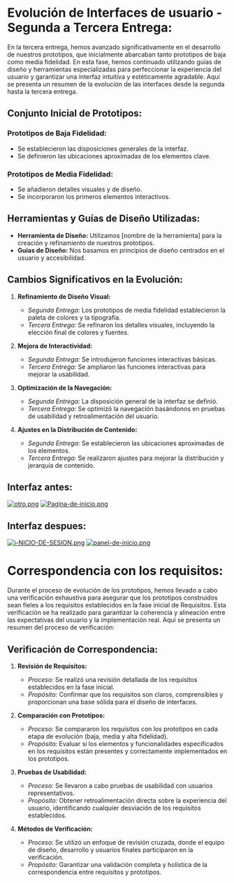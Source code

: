 # Evolución de Interfaces de usuario - Segunda a Tercera Entrega:

En la tercera entrega, hemos avanzado significativamente en el desarrollo de nuestros prototipos, que inicialmente abarcaban tanto prototipos de baja como media fidelidad. En esta fase, hemos continuado utilizando guías de diseño y herramientas especializadas para perfeccionar la experiencia del usuario y garantizar una interfaz intuitiva y estéticamente agradable. Aquí se presenta un resumen de la evolución de las interfaces desde la segunda hasta la tercera entrega.

## Conjunto Inicial de Prototipos:

### Prototipos de Baja Fidelidad:
- Se establecieron las disposiciones generales de la interfaz.
- Se definieron las ubicaciones aproximadas de los elementos clave.

### Prototipos de Media Fidelidad:
- Se añadieron detalles visuales y de diseño.
- Se incorporaron los primeros elementos interactivos.

## Herramientas y Guías de Diseño Utilizadas:

- **Herramienta de Diseño:** Utilizamos [nombre de la herramienta] para la creación y refinamiento de nuestros prototipos.
- **Guías de Diseño:** Nos basamos en principios de diseño centrados en el usuario y accesibilidad.

## Cambios Significativos en la Evolución:

1. **Refinamiento de Diseño Visual:**
   - *Segunda Entrega:* Los prototipos de media fidelidad establecieron la paleta de colores y la tipografía.
   - *Tercera Entrega:* Se refinaron los detalles visuales, incluyendo la elección final de colores y fuentes.

2. **Mejora de Interactividad:**
   - *Segunda Entrega:* Se introdujeron funciones interactivas básicas.
   - *Tercera Entrega:* Se ampliaron las funciones interactivas para mejorar la usabilidad.

3. **Optimización de la Navegación:**
   - *Segunda Entrega:* La disposición general de la interfaz se definió.
   - *Tercera Entrega:* Se optimizó la navegación basándonos en pruebas de usabilidad y retroalimentación del usuario.

4. **Ajustes en la Distribución de Contenido:**
   - *Segunda Entrega:* Se establecieron las ubicaciones aproximadas de los elementos.
   - *Tercera Entrega:* Se realizaron ajustes para mejorar la distribución y jerarquía de contenido.

## Interfaz antes: 
[![otro.png](https://i.postimg.cc/P5rZQhDn/otro.png)](https://postimg.cc/56T6fhps)
[![Pagina-de-inicio.png](https://i.postimg.cc/W4GksKm4/Pagina-de-inicio.png)](https://postimg.cc/rdpmJfP6)

## Interfaz despues:
[![i-NICIO-DE-SESION.png](https://i.postimg.cc/MGD5V9T2/i-NICIO-DE-SESION.png)](https://postimg.cc/mcP7GNC8)
[![panel-de-inicio.png](https://i.postimg.cc/wMtkKHkg/panel-de-inicio.png)](https://postimg.cc/9wh9T6Sn)

# Correspondencia con los requisitos:

Durante el proceso de evolución de los prototipos, hemos llevado a cabo una verificación exhaustiva para asegurar que los prototipos construidos sean fieles a los requisitos establecidos en la fase inicial de Requisitos. Esta verificación se ha realizado para garantizar la coherencia y alineación entre las expectativas del usuario y la implementación real. Aquí se presenta un resumen del proceso de verificación:

## Verificación de Correspondencia:

1. **Revisión de Requisitos:**
   - *Proceso:* Se realizó una revisión detallada de los requisitos establecidos en la fase inicial.
   - *Propósito:* Confirmar que los requisitos son claros, comprensibles y proporcionan una base sólida para el diseño de interfaces.

2. **Comparación con Prototipos:**
   - *Proceso:* Se compararon los requisitos con los prototipos en cada etapa de evolución (baja, media y alta fidelidad).
   - *Propósito:* Evaluar si los elementos y funcionalidades especificados en los requisitos están presentes y correctamente implementados en los prototipos.

3. **Pruebas de Usabilidad:**
   - *Proceso:* Se llevaron a cabo pruebas de usabilidad con usuarios representativos.
   - *Propósito:* Obtener retroalimentación directa sobre la experiencia del usuario, identificando cualquier desviación de los requisitos establecidos.

4. **Métodos de Verificación:**
   - *Proceso:* Se utilizó un enfoque de revisión cruzada, donde el equipo de diseño, desarrollo y usuarios finales participaron en la verificación.
   - *Propósito:* Garantizar una validación completa y holística de la correspondencia entre requisitos y prototipos.

